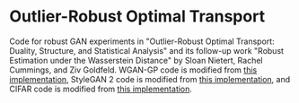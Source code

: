 # Outlier-Robust Optimal Transport

Code for robust GAN experiments in "Outlier-Robust Optimal Transport: Duality, Structure, and Statistical Analysis" and its follow-up work "Robust Estimation under the Wasserstein Distance" by Sloan Nietert, Rachel Cummings, and Ziv Goldfeld. WGAN-GP code is modified from [this implementation](https://github.com/caogang/wgan-gp), StyleGAN 2 code is modified from [this implementation](https://nn.labml.ai/gan/stylegan/index.html), and CIFAR code is modified from [this implementation](https://github.com/yogeshbalaji/robustOT).

